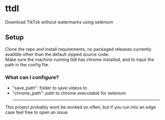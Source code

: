 # ttdl
Download TikTok without watermarks using selenium
## Setup
Clone the repo and install requirements, no packaged releases currently availible other than the default zipped source code.<br>
Make sure the machine running ttdl has chrome installed, and to input the path in the config file.<br>
### What can I configure?
- "save_path": folder to save videos to
- "chrome_path": path to chrome executable for selenium
  <hr>
This project probably wont be worked on often, but if you run into an edge case feel free to open an issue.
